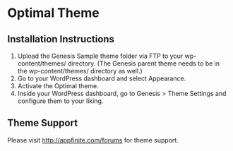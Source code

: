 # Optimal Theme


## Installation Instructions

1. Upload the Genesis Sample theme folder via FTP to your wp-content/themes/ directory. (The Genesis parent theme needs to be in the wp-content/themes/ directory as well.)
2. Go to your WordPress dashboard and select Appearance.
3. Activate the Optimal theme.
4. Inside your WordPress dashboard, go to Genesis > Theme Settings and configure them to your liking.


## Theme Support

Please visit http://appfinite.com/forums for theme support.

